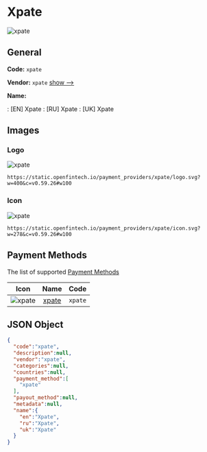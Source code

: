 
# Xpate 
![xpate](https://static.openfintech.io/payment_providers/xpate/logo.svg?w=400&c=v0.59.26#w100)  

## General 
 
**Code:** `xpate` 
 
**Vendor:** `xpate` [show -->](/vendors/xpate/) 
 
**Name:** 
 
:	[EN] Xpate 
:	[RU] Xpate 
:	[UK] Xpate 
 

## Images 

### Logo 
 
![xpate](https://static.openfintech.io/payment_providers/xpate/logo.svg?w=400&c=v0.59.26#w100)  

```
https://static.openfintech.io/payment_providers/xpate/logo.svg?w=400&c=v0.59.26#w100
```  

### Icon 
 
![xpate](https://static.openfintech.io/payment_providers/xpate/icon.svg?w=278&c=v0.59.26#w100)  

```
https://static.openfintech.io/payment_providers/xpate/icon.svg?w=278&c=v0.59.26#w100
```  

## Payment Methods 
 
The list of supported [Payment Methods](/payment-methods/) 

|Icon|Name|Code| 
|:---:|:---:|:---:| 
|![xpate](https://static.openfintech.io/payment_methods/xpate/icon.svg?w=278&c=v0.59.26#w100) |[xpate](/payment-methods/xpate/)|`xpate`| 
 

## JSON Object 

```json
{
  "code":"xpate",
  "description":null,
  "vendor":"xpate",
  "categories":null,
  "countries":null,
  "payment_method":[
    "xpate"
  ],
  "payout_method":null,
  "metadata":null,
  "name":{
    "en":"Xpate",
    "ru":"Xpate",
    "uk":"Xpate"
  }
}
```  
